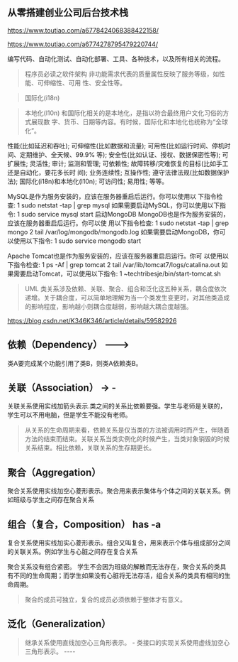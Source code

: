 ## 从零搭建创业公司后台技术栈
https://www.toutiao.com/a6778424068388422158/


https://www.toutiao.com/a6774278795479220744/

编写代码、自动化测试、自动化部署、工具、各种技术，以及所有相关的流程。
>程序员必读之软件架构
非功能需求代表的质量属性反映了服务等级，如性能、可伸缩性、可用 性、安全性等。

>国际化(i18n)

>本地化(l10n)
和国际化相关的是本地化，是指以符合最终用户文化习俗的方式展现数 字、货币、日期等内容。有时候，国际化和本地化也统称为“全球化”。

性能(比如延迟和吞吐);
可伸缩性(比如数据和流量); 可用性(比如运行时间、停机时间、定期维护、全天候、99.9% 等);
安全性(比如认证、授权、数据保密性等);
可扩展性;
灵活性;
审计;
监测和管理;
可依赖性; 故障转移/灾难恢复的目标(比如手工还是自动化，要花多长时 间);
业务连续性;
互操作性;
遵守法律法规(比如数据保护法); 国际化(i18n)和本地化(l10n);
可访问性;
易用性;
等等。

MySQL是作为服务安装的，应该在服务器重启后运行。你可以使用以
下指令检查:
1 sudo netstat -tap | grep mysql
如果需要启动MySQL，你可以使用以下指令: 1 sudo service mysql start
启动MongoDB MongoDB也是作为服务安装的，应该在服务器重启后运行。你可以使
用以下指令检查:
1 sudo netstat -tap | grep mongo
2 tail /var/log/mongodb/mongodb.log
如果需要启动MongoDB，你可以使用以下指令: 1 sudo service mongodb start

Apache Tomcat也是作为服务安装的，应该在服务器重启后运行。你可
以使用以下指令检查:
1 ps -Af | grep tomcat
2 tail /var/lib/tomcat7/logs/catalina.out
如果需要启动Tomcat，可以使用以下指令:
1 ~techtribesje/bin/start-tomcat.sh


>UML
类关系涉及依赖、关联、聚合、组合和泛化这五种关系，耦合度依次递增。关于耦合度，可以简单地理解为当一个类发生变更时，对其他类造成的影响程度，影响越小则耦合度越弱，影响越大耦合度越强。

https://blog.csdn.net/K346K346/article/details/59582926

## 依赖（Dependency） --->
类A要完成某个功能引用了类B，则类A依赖类B。

## 关联（Association） -> -
关联关系使用实线加箭头表示.类之间的关系比依赖要强。学生与老师是关联的，学生可以不用电脑，但是学生不能没有老师。
>从关系的生命周期来看，依赖关系是仅当类的方法被调用时而产生，伴随着方法的结束而结束。关联关系当类实例化的时候产生，当类对象销毁的时候关系结束。相比依赖，关联关系的生存期更长。

## 聚合（Aggregation） 
聚合关系使用实线加空心菱形表示。聚合用来表示集体与个体之间的关联关系。例如班级与学生之间存在聚合关系

## 组合（复合，Composition） has -a
复合关系使用实线加实心菱形表示。组合又叫复合，用来表示个体与组成部分之间的关联关系。例如学生与心脏之间存在复合关系

聚合关系没有组合紧密。
学生不会因为班级的解散而无法存在，聚合关系的类具有不同的生命周期；而学生如果没有心脏将无法存活，组合关系的类具有相同的生命周期。

>聚合的成员可独立，复合的成员必须依赖于整体才有意义。

## 泛化（Generalization）
>继承关系使用直线加空心三角形表示。 -
>类接口的实现关系使用虚线加空心三角形表示。 ----
